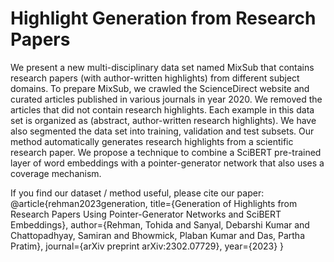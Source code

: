 # Highlight Generation from Research Papers
We present a new multi-disciplinary data set named MixSub that contains research papers (with author-written highlights) from different subject domains. 
To prepare MixSub, we crawled the ScienceDirect website and curated articles published in various journals in year 2020. We removed the articles that did not contain research highlights. 
Each example in this data set is organized as (abstract,  author-written research highlights). 
We have also segmented the data set into training, validation and test subsets.
Our method automatically generates research highlights from a scientific research paper. 
We propose a technique to combine a SciBERT  pre-trained layer of word embeddings with a pointer-generator network that also uses a coverage mechanism. 




If you find our dataset / method useful, please cite our paper:
@article{rehman2023generation,
  title={Generation of Highlights from Research Papers Using Pointer-Generator Networks and SciBERT Embeddings},
  author={Rehman, Tohida and Sanyal, Debarshi Kumar and Chattopadhyay, Samiran and Bhowmick, Plaban Kumar and Das, Partha Pratim},
  journal={arXiv preprint arXiv:2302.07729},
  year={2023}
}
